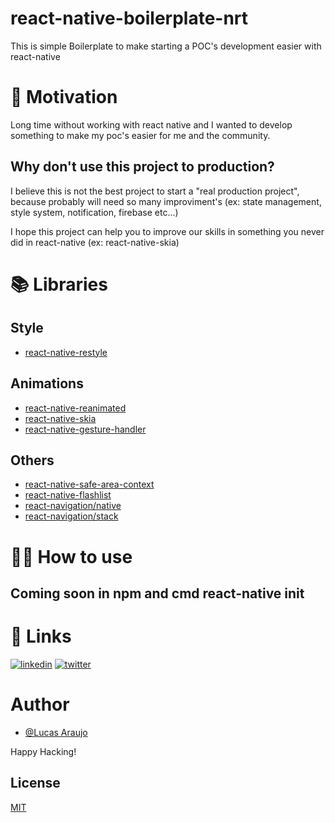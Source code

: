 # react-native-boilerplate-nrt

This is simple Boilerplate to make starting a POC's development easier with react-native

# 💪 Motivation

Long time without working with react native and I wanted to develop something to make my poc's easier for me and the community.

## Why don't use this project to production?

I believe this is not the best project to start a "real production project", because probably will need so many improviment's (ex: state management, style system, notification, firebase etc...)

I hope this project can help you to improve our skills in something you never did in react-native (ex: react-native-skia)

# 📚 Libraries

## Style

- [react-native-restyle](https://github.com/Shopify/restyle)

## Animations

- [react-native-reanimated](https://docs.swmansion.com/react-native-reanimated/)
- [react-native-skia](https://shopify.github.io/react-native-skia/)
- [react-native-gesture-handler](https://docs.swmansion.com/react-native-gesture-handler/)

## Others

- [react-native-safe-area-context](https://github.com/th3rdwave/react-native-safe-area-context)
- [react-native-flashlist](https://shopify.github.io/flash-list/)
- [react-navigation/native](https://reactnavigation.org/)
- [react-navigation/stack](https://reactnavigation.org/)

# 👨‍💻 How to use

## Coming soon in npm and cmd react-native init

<!-- # 👨‍💻 How to use

## 1️⃣ Step one

Creating a new application

```sh
npx react-native init MyNewPoc --template react-native-boilerplate-nrt
```

## 2️⃣ Step two

### Switch branch

First, Switch to new branch (optional but recommended).

```bash
git checkout -b rename-app
```

## 3️⃣ Step three

### Renaming your application

```sh
  npx react-native-rename <newName> -b <bundleIdentifier>
```

## 4️⃣ Step four

### Setup environment

```sh
  yarn run pods setup
``` -->

# 🔗 Links

[![linkedin](https://img.shields.io/badge/linkedin-0A66C2?style=for-the-badge&logo=linkedin&logoColor=white)](https://www.linkedin.com/in/lucasaraujonrt/)
[![twitter](https://img.shields.io/badge/twitter-1DA1F2?style=for-the-badge&logo=twitter&logoColor=white)](https://twitter.com/lucasaraujonrt)

# Author

- [@Lucas Araujo](https://www.github.com/lucasaraujonrt)

Happy Hacking!

## License

[MIT](https://choosealicense.com/licenses/mit/)
